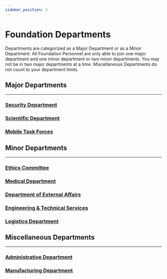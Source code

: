 ```yaml
---
sidebar_position: 3
---
```


# Foundation Departments

Departments are categorized as a Major Department or as a Minor Department. All Foundation Personnel are only able to join one major department and one minor department or two minor departments. You may not be in two major departments at a time. Miscellaneous Departments do not count to your department limits.

## Major Departments

---

### [Security Department](https://www.roblox.com/groups/10548581/SCPF-S-curity-D-p-rtm-nt#!/about)

### [Scientific Department](https://www.roblox.com/groups/10548588/SCPF-Science-D-partm-nt#!/about)

### [Mobile Task Forces](https://www.roblox.com/groups/10548697/SCPF-Mobil-T-sk-Forc#!/about)

## Minor Departments

---

### [Ethics Committee](https://www.roblox.com/groups/10548518/SCPF-Ethics-Committ#!/about)

### [Medical Department](https://www.roblox.com/groups/10548594/SCPF-M-dical-D-p-rtment#!/about)

### [Department of External Affairs](https://www.roblox.com/groups/10548601/SCPF-D-partment-of-Ext-rnal-Aff-irs#!/about)

### [Engineering & Technical Services](https://www.roblox.com/groups/10548614/SCPF-Engin-ering-Technic-l#!/about)

### [Logistics Department](https://www.roblox.com/groups/10548577/SCPF-L-gistics-D-partm-nt#!/about)

## Miscellaneous Departments

---

### [Administrative Department](https://www.roblox.com/groups/4352199/SpeciaI-Containment-Procedures-Foundation-SCPF#!/about)

### [Manufacturing Department](https://www.roblox.com/groups/10608110/SCPF-Manufacturing-D-partm-nt#!/about)
